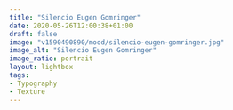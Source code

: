 ```yaml
---
title: "Silencio Eugen Gomringer"
date: 2020-05-26T12:00:38+01:00
draft: false
image: "v1590490890/mood/silencio-eugen-gomringer.jpg"
image_alt: "Silencio Eugen Gomringer"
image_ratio: portrait
layout: lightbox
tags:
- Typography
- Texture
---
```

